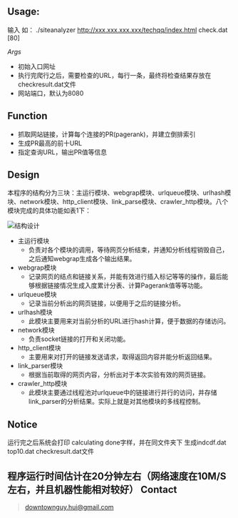 **Usage:**
----------
输入 如： ./siteanalyzer http://xxx.xxx.xxx.xxx/techqq/index.html check.dat [80]

*Args*
- 初始入口网址
- 执行完爬行之后，需要检查的URL，每行一条，最终将检查结果存放在checkresult.dat文件
- 网站端口，默认为8080

**Function**
----------
- 抓取网站链接，计算每个连接的PR(pagerank)，并建立倒排索引
- 生成PR最高的前十URL
- 指定查询URL，输出PR值等信息

**Design**
----------
本程序的结构分为三块：主运行模块、webgrap模块、urlqueue模块、urlhash模块、network模块、http_client模块、link_parse模块、crawler_http模块。八个模块完成的具体功能如表1下：

![结构设计](http://i.imgur.com/nhaCQpw.png)
- 主运行模块
  - 负责对各个模块的调用，等待网页分析结束，并通知分析线程销毁自己，之后通知webgrap生成各个输出结果。
- webgrap模块
  - 记录网页的结点和链接关系，并能有效进行插入标记等等的操作，最后能够根据链接情况生成入度累计分表、计算Pagerank值等等功能。
- urlqueue模块
  - 记录当前分析出的网页链接，以便用于之后的链接分析。
- urlhash模块
  - 此模块主要用来对当前分析的URL进行hash计算，便于数据的存储访问。
- network模块
  - 负责socket链接的打开和关闭功能。
- http_client模块
  - 主要用来对打开的链接发送请求，取得返回内容并能分析返回结果。
- link_parser模块
  - 根据当前取得的网页内容，分析出对于本次实验有效的网页链接。
- crawler_http模块
  - 此模块主要通过线程池对urlqueue中的链接进行并行的访问，并存储link_parser的分析结果。实际上就是对其他模块的多线程控制。

**Notice**
----------
运行完之后系统会打印 calculating done字样，并在同文件夹下 生成indcdf.dat top10.dat checkresult.dat文件


程序运行时间估计在20分钟左右（网络速度在10M/S左右，并且机器性能相对较好）
**Contact**
----------
> downtownguy.hui@gmail.com
